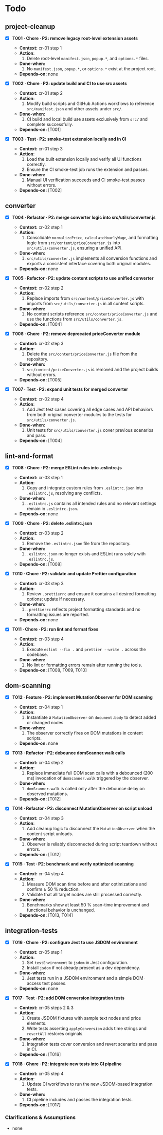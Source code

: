 # Todo

## project-cleanup
- [x] **T001 · Chore · P2: remove legacy root-level extension assets**
    - **Context:** cr-01 step 1
    - **Action:**
        1. Delete root-level `manifest.json`, `popup.*`, and `options.*` files.
    - **Done-when:**
        1. No `manifest.json`, `popup.*`, or `options.*` exist at the project root.
    - **Depends-on:** none

- [x] **T002 · Chore · P2: update build and CI to use src assets**
    - **Context:** cr-01 step 2
    - **Action:**
        1. Modify build scripts and GitHub Actions workflows to reference `src/manifest.json` and other assets under `src/`.
    - **Done-when:**
        1. CI build and local build use assets exclusively from `src/` and complete successfully.
    - **Depends-on:** [T001]

- [x] **T003 · Test · P2: smoke-test extension locally and in CI**
    - **Context:** cr-01 step 3
    - **Action:**
        1. Load the built extension locally and verify all UI functions correctly.
        2. Ensure the CI smoke-test job runs the extension and passes.
    - **Done-when:**
        1. Manual UI verification succeeds and CI smoke-test passes without errors.
    - **Depends-on:** [T002]

## converter
- [x] **T004 · Refactor · P2: merge converter logic into src/utils/converter.js**
    - **Context:** cr-02 step 1
    - **Action:**
        1. Consolidate `normalizePrice`, `calculateHourlyWage`, and formatting logic from `src/content/priceConverter.js` into `src/utils/converter.js`, ensuring a unified API.
    - **Done-when:**
        1. `src/utils/converter.js` implements all conversion functions and exports a consistent interface covering both original modules.
    - **Depends-on:** none

- [x] **T005 · Refactor · P2: update content scripts to use unified converter**
    - **Context:** cr-02 step 2
    - **Action:**
        1. Replace imports from `src/content/priceConverter.js` with imports from `src/utils/converter.js` in all content scripts.
    - **Done-when:**
        1. No content scripts reference `src/content/priceConverter.js` and use the functions from `src/utils/converter.js`.
    - **Depends-on:** [T004]

- [x] **T006 · Chore · P2: remove deprecated priceConverter module**
    - **Context:** cr-02 step 3
    - **Action:**
        1. Delete the `src/content/priceConverter.js` file from the repository.
    - **Done-when:**
        1. `src/content/priceConverter.js` is removed and the project builds without errors.
    - **Depends-on:** [T005]

- [x] **T007 · Test · P2: expand unit tests for merged converter**
    - **Context:** cr-02 step 4
    - **Action:**
        1. Add Jest test cases covering all edge cases and API behaviors from both original converter modules to the tests for `src/utils/converter.js`.
    - **Done-when:**
        1. Unit tests for `src/utils/converter.js` cover previous scenarios and pass.
    - **Depends-on:** [T004]

## lint-and-format
- [x] **T008 · Chore · P2: merge ESLint rules into .eslintrc.js**
    - **Context:** cr-03 step 1
    - **Action:**
        1. Copy and integrate custom rules from `.eslintrc.json` into `.eslintrc.js`, resolving any conflicts.
    - **Done-when:**
        1. `.eslintrc.js` contains all intended rules and no relevant settings remain in `.eslintrc.json`.
    - **Depends-on:** none

- [x] **T009 · Chore · P2: delete .eslintrc.json**
    - **Context:** cr-03 step 2
    - **Action:**
        1. Remove the `.eslintrc.json` file from the repository.
    - **Done-when:**
        1. `.eslintrc.json` no longer exists and ESLint runs solely with `.eslintrc.js`.
    - **Depends-on:** [T008]

- [x] **T010 · Chore · P2: validate and update Prettier configuration**
    - **Context:** cr-03 step 3
    - **Action:**
        1. Review `.prettierrc` and ensure it contains all desired formatting options; update if necessary.
    - **Done-when:**
        1. `.prettierrc` reflects project formatting standards and no formatting issues are reported.
    - **Depends-on:** none

- [x] **T011 · Chore · P2: run lint and format fixes**
    - **Context:** cr-03 step 4
    - **Action:**
        1. Execute `eslint --fix .` and `prettier --write .` across the codebase.
    - **Done-when:**
        1. No lint or formatting errors remain after running the tools.
    - **Depends-on:** [T008, T009, T010]

## dom-scanning
- [x] **T012 · Feature · P2: implement MutationObserver for DOM scanning**
    - **Context:** cr-04 step 1
    - **Action:**
        1. Instantiate a `MutationObserver` on `document.body` to detect added or changed nodes.
    - **Done-when:**
        1. The observer correctly fires on DOM mutations in content scripts.
    - **Depends-on:** none

- [x] **T013 · Refactor · P2: debounce domScanner.walk calls**
    - **Context:** cr-04 step 2
    - **Action:**
        1. Replace immediate full DOM scan calls with a debounced (200 ms) invocation of `domScanner.walk` triggered by the observer.
    - **Done-when:**
        1. `domScanner.walk` is called only after the debounce delay on observed mutations.
    - **Depends-on:** [T012]

- [x] **T014 · Refactor · P2: disconnect MutationObserver on script unload**
    - **Context:** cr-04 step 3
    - **Action:**
        1. Add cleanup logic to disconnect the `MutationObserver` when the content script unloads.
    - **Done-when:**
        1. Observer is reliably disconnected during script teardown without errors.
    - **Depends-on:** [T012]

- [x] **T015 · Test · P2: benchmark and verify optimized scanning**
    - **Context:** cr-04 step 4
    - **Action:**
        1. Measure DOM scan time before and after optimizations and confirm ≥ 50 % reduction.
        2. Validate that all target nodes are still processed correctly.
    - **Done-when:**
        1. Benchmarks show at least 50 % scan-time improvement and functional behavior is unchanged.
    - **Depends-on:** [T013, T014]

## integration-tests
- [x] **T016 · Chore · P2: configure Jest to use JSDOM environment**
    - **Context:** cr-05 step 1
    - **Action:**
        1. Set `testEnvironment` to `jsdom` in Jest configuration.
        2. Install `jsdom` if not already present as a dev dependency.
    - **Done-when:**
        1. Jest tests run in a JSDOM environment and a simple DOM-access test passes.
    - **Depends-on:** none

- [x] **T017 · Test · P2: add DOM conversion integration tests**
    - **Context:** cr-05 steps 2 & 3
    - **Action:**
        1. Create JSDOM fixtures with sample text nodes and price elements.
        2. Write tests asserting `applyConversion` adds time strings and `revertAll` restores originals.
    - **Done-when:**
        1. Integration tests cover conversion and revert scenarios and pass in CI.
    - **Depends-on:** [T016]

- [x] **T018 · Chore · P2: integrate new tests into CI pipeline**
    - **Context:** cr-05 step 4
    - **Action:**
        1. Update CI workflows to run the new JSDOM-based integration tests.
    - **Done-when:**
        1. CI pipeline includes and passes the integration tests.
    - **Depends-on:** [T017]

### Clarifications & Assumptions
- none
